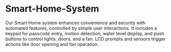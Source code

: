 # Smart-Home-System
Our Smart Home system enhances convenience and security with automated features, controlled by simple user interactions. It includes a keypad for passcode entry, motion detection, water level display, and push buttons to control lights, doors, and a fan. LCD prompts and sensors trigger actions like door opening and fan operation.
